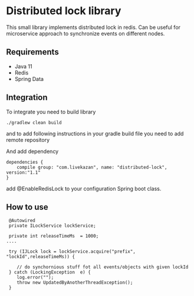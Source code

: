 # Distributed lock library
This small library implements distributed lock in redis.
Can be useful for microservice approach to synchronize events on different nodes.

## Requirements
 - Java 11
 - Redis
 - Spring Data


## Integration

To integrate you need to build library 
```$bash
./gradlew clean build
```

and to add following instructions in your gradle build file you need to add remote repository

And add dependency
```
dependencies {
    compile group: "com.livekazan", name: "distributed-lock", version:"1.1"
}
```

add @EnableRedisLock to your configuration Spring boot class.

## How to use

```$java
 @Autowired
 private ILockService lockService;

 private int releaseTimeMs  = 1000;
....

 try (IJLock lock = lockService.acquire("prefix", "lockId",releaseTimeMs)) {

    // do synchornious stuff fot all events/objects with given lockId
 } catch (LockingException  e) {
    log.error("");
    throw new UpdatedByAnotherThreadException();
 }
```